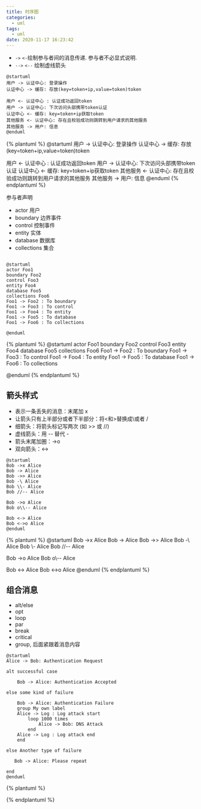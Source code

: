```yaml
---
title: 时序图
categories:
  - uml
tags:
  - uml
date: 2020-11-17 16:23:42
---
```


- `->` `<-`绘制参与者间的消息传递. 参与者不必显式说明.
- `-->` `<--` 绘制虚线箭头

```uml
@startuml
用户 -> 认证中心: 登录操作
认证中心 -> 缓存: 存放(key=token+ip,value=token)token

用户 <- 认证中心 : 认证成功返回token
用户 -> 认证中心: 下次访问头部携带token认证
认证中心 <- 缓存: key=token+ip获取token
其他服务 <- 认证中心: 存在且校验成功则跳转到用户请求的其他服务
其他服务 -> 用户: 信息
@enduml
```

{% plantuml %}
@startuml
用户 -> 认证中心: 登录操作
认证中心 -> 缓存: 存放(key=token+ip,value=token)token

用户 <- 认证中心 : 认证成功返回token
用户 -> 认证中心: 下次访问头部携带token认证
认证中心 <- 缓存: key=token+ip获取token
其他服务 <- 认证中心: 存在且校验成功则跳转到用户请求的其他服务
其他服务 -> 用户: 信息
@enduml
{% endplantuml %}

参与者声明

- actor 用户
- boundary 边界事件
- control 控制事件
- entity 实体
- database 数据库
- collections 集合

```uml

@startuml
actor Foo1
boundary Foo2
control Foo3
entity Foo4
database Foo5
collections Foo6
Foo1 -> Foo2 : To boundary
Foo1 -> Foo3 : To control
Foo1 -> Foo4 : To entity
Foo1 -> Foo5 : To database
Foo1 -> Foo6 : To collections

@enduml
```

{% plantuml %}
@startuml
actor Foo1
boundary Foo2
control Foo3
entity Foo4
database Foo5
collections Foo6
Foo1 -> Foo2 : To boundary
Foo1 -> Foo3 : To control
Foo1 -> Foo4 : To entity
Foo1 -> Foo5 : To database
Foo1 -> Foo6 : To collections

@enduml
{% endplantuml %}

<!--more-->
## 箭头样式

- 表示一条丢失的消息：末尾加 x
- 让箭头只有上半部分或者下半部分：将<和>替换成\或者 /
- 细箭头：将箭头标记写两次 (如 >> 或 //)
- 虚线箭头：用 -- 替代 -
- 箭头末尾加圈：->o
- 双向箭头：<->

```uml
@startuml
Bob ->x Alice
Bob -> Alice
Bob ->> Alice
Bob -\ Alice
Bob \\- Alice
Bob //-- Alice

Bob ->o Alice
Bob o\\-- Alice

Bob <-> Alice
Bob <->o Alice
@enduml
```

{% plantuml %}
@startuml
Bob ->x Alice
Bob -> Alice
Bob ->> Alice
Bob -\ Alice
Bob \\- Alice
Bob //-- Alice

Bob ->o Alice
Bob o\\-- Alice

Bob <-> Alice
Bob <->o Alice
@enduml
{% endplantuml %}

## 组合消息

- alt/else
- opt
- loop
- par
- break
- critical
- group, 后面紧跟着消息内容

```uml
@startuml
Alice -> Bob: Authentication Request

alt successful case

    Bob -> Alice: Authentication Accepted

else some kind of failure

    Bob -> Alice: Authentication Failure
    group My own label
    Alice -> Log : Log attack start
        loop 1000 times
            Alice -> Bob: DNS Attack
        end
    Alice -> Log : Log attack end
    end

else Another type of failure

   Bob -> Alice: Please repeat

end
@enduml

```

{% plantuml %}


{% endplantuml %}
